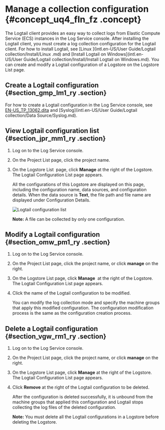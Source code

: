 # **Manage a collection configuration** {#concept_uq4_fln_fz .concept}

The Logtail client provides an easy way to collect logs from Elastic Compute Service \(ECS\) instances in the Log Service console. After installing the Logtail client, you must create a log collection configuration for the Logtail client. For how to install Logtail, see [Linux ](intl.en-US/User Guide/Logtail collection/Install/Linux .md) and [Install Logtail on Windows](intl.en-US/User Guide/Logtail collection/Install/Install Logtail on Windows.md). You can create and modify a Logtail configuration of a Logstore on the Logstore List page.

## Create a Logtail configuration {#section_gmp_lm1_ry .section}

For how to create a Logtail configuration in the Log Service console, see  [EN-US\_TP\_13062.dita](EN-US_TP_13062.dita) and [Syslog](intl.en-US/User Guide/Logtail collection/Data Source/Syslog.md).

## View Logtail configuration list {#section_jpr_mm1_ry .section}

1.  Log on to the Log Service console.
2.  On the Project List page, click the project name.
3.  On the Logstore List  page, click **Manage** at the right of the Logstore. The Logtail Configuration List page appears.

    All the configurations of this Logstore are displayed on this page, including the configuration name, data sources, and configuration details. When the data source is **Text**, the file path and file name are displayed under Configuration Details.

    ![](http://static-aliyun-doc.oss-cn-hangzhou.aliyuncs.com/assets/img/13077/5252_en-US.png "Logtail configuration list")

    **Note:** A file can be collected by only one configuration.


## Modify a Logtail configuration {#section_omw_pm1_ry .section}

1.  Log on to the Log Service console.
2.  On the Project List page, click the project name, or click **manage** on the right.
3.  On the Logstore List page, click **Manage**  at the right of the Logstore. The Logtail Configuration List page appears.
4.  Click the name of the Logtail configuration to be modified.

    You can modify the log collection mode and specify the machine groups that apply this modified configuration. The configuration modification process is the same as the configuration creation process.


## Delete a Logtail configuration {#section_vgw_rm1_ry .section}

1.  Log on to the Log Service console.
2.  On the Project List page, click the project name, or click **manage** on the right.
3.  On the Logstore List page, click **Manage** at the right of the Logstore. The Logtail Configuration List page appears.
4.  Click **Remove** at the right of the Logtail configuration to be deleted.

    After the configuration is deleted successfully, it is unbound from the machine groups that applied this configuration and Logtail stops collecting the log files of the deleted configuration.

    **Note:** You must delete all the Logtail configurations in a Logstore before deleting the Logstore.


